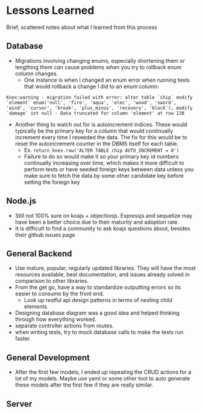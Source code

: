 # Lessons Learned
Brief, scattered notes about what I learned from this process

## Database
- Migrations involving changing enums, especially shortening them or lengthing them can cause problems when you try to rollback enum column changes.
  - One instance is when I changed an enum error when running tests that would rollback a change I did to an enum column:

```
Knex:warning - migration failed with error: alter table `chip` modify `element` enum('null', 'fire', 'aqua', 'elec', 'wood', 'sword', 'wind', 'cursor', 'break', 'plus_minus', 'recovery', 'block'), modify `damage` int null - Data truncated for column 'element' at row 138
```

- Another thing to watch out for is autoincrement indices. These would typically be the primary key for a column that would continually increment every time I reseeded the data. The fix for this would be to reset the autoincrement counter in the DBMS itself for each table.
  - Ex. `return knex.raw('ALTER TABLE chip AUTO_INCREMENT = 0')`
  - Failure to do so would make it so your primary key id numbers continually increasing over time, which makes it more difficult to perform tests or have seeded foreign keys between data unless you make sure to fetch the data by some other candidate key before setting the foreign key

## Node.js
- Still not 100% sure on koajs + objectionjs. Expressjs and sequelize may have been a better choice due to their maturity and adoption rate.
- It is difficult to find a community to ask koajs questions about, besides their github issues page

## General Backend
- Use mature, popular, regularly updated libraries. They will have the most resources available, best documentation, and issues already solved in comparison to other libraries.
- From the get go, have a way to standardize outputting errors so its easier to consume by the front end.
  - Look up restful api design patterns in terms of nesting child elements
- Designing database diagram was a good idea and helped thinking through how everything worked.
- separate controller actions from routes.
- when writing tests, try to mock database calls to make the tests run faster.

## General Development
- After the first few models, I ended up repeating the CRUD actions for a lot of my models. Maybe use yaml or some other tool to auto generate these models after the first few if they are really similar.


## Server
